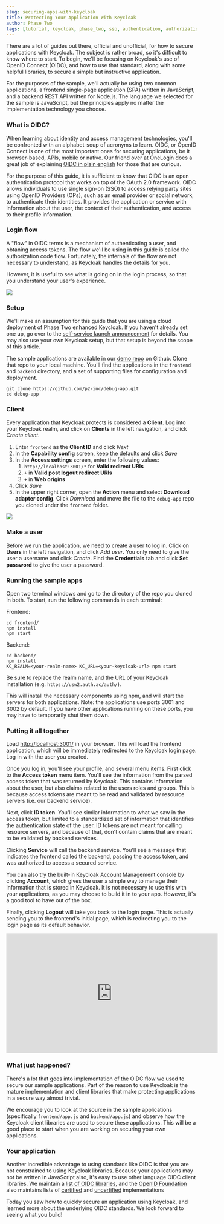 ```yaml
---
slug: securing-apps-with-keycloak
title: Protecting Your Application With Keycloak
author: Phase Two
tags: [tutorial, keycloak, phase_two, sso, authentication, authorization]
---
```


There are a lot of guides out there, official and unofficial, for how to secure applications with Keycloak. The subject is rather broad, so it's difficult to know where to start. To begin, we'll be focusing on Keycloak's use of OpenID Connect (OIDC), and how to use that standard, along with some helpful libraries, to secure a simple but instructive application.

For the purposes of the sample, we'll actually be using two common applications, a frontend single-page application (SPA) written in JavaScript, and a backend REST API written for Node.js. The language we selected for the sample is JavaScript, but the principles apply no matter the implementation technology you choose.

### What is OIDC?

When learning about identity and access management technologies, you'll be confronted with an alphabet-soup of acronyms to learn. OIDC, or OpenID Connect is one of the most important ones for securing applications, be it browser-based, APIs, mobile or native. Our friend over at OneLogin does a great job of explaining [OIDC in plain english](https://www.onelogin.com/blog/openid-connect-explained-in-plain-english-2) for those that are curious.

For the purpose of this guide, it is sufficient to know that OIDC is an open authentication protocol that works on top of the OAuth 2.0 framework. OIDC allows individuals to use single sign-on (SSO) to access relying party sites using OpenID Providers (OPs), such as an email provider or social network, to authenticate their identities. It provides the application or service with information about the user, the context of their authentication, and access to their profile information.

### Login flow

A "flow" in OIDC terms is a mechanism of authenticating a user, and obtaning access tokens. The flow we'll be using in this guide is called the authorization code flow. Fortunately, the internals of the flow are not necessary to understand, as Keycloak handles the details for you.

However, it is useful to see what is going on in the login process, so that you understand your user's experience.

![](/blog/2022-10-17-authentication-flow.png)

### Setup

We'll make an assumption for this guide that you are using a cloud deployment of Phase Two enhanced Keycloak. If you haven't already set one up, go over to the [self-service launch announcement](/blog/self-service) for details. You may also use your own Keycloak setup, but that setup is beyond the scope of this article.

The sample applications are available in our [demo repo](https://github.com/p2-inc/debug-app) on Github. Clone that repo to your local machine. You'll find the applications in the `frontend` and `backend` directory, and a set of supporting files for configuration and deployment.

```
git clone https://github.com/p2-inc/debug-app.git
cd debug-app
```

### Client

Every application that Keycloak protects is considered a **Client**. Log into your Keycloak realm, and click on **Clients** in the left navigation, and click _Create client_.

1. Enter `frontend` as the **Client ID** and click _Next_
2. In the **Capability config** screen, keep the defaults and click _Save_
3. In the **Access settings** screen, enter the following values:
   1. `http://localhost:3001/*` for **Valid redirect URIs**
   2. `+` in **Valid post logout redirect URIs**
   3. `+` in **Web origins**
4. Click _Save_
5. In the upper right corner, open the **Action** menu and select **Download adapter config**. Click _Download_ and move the file to the `debug-app` repo you cloned under the `frontend` folder.

![](/blog/2022-10-17-client-setup.png)

### Make a user

Before we run the application, we need to create a user to log in. Click on **Users** in the left navigation, and click _Add user_. You only need to give the user a username and click _Create_. Find the **Credentials** tab and click **Set password** to give the user a password.

### Running the sample apps

Open two terminal windows and go to the directory of the repo you cloned in both. To start, run the following commands in each terminal:

Frontend:

```
cd frontend/
npm install
npm start
```

Backend:

```
cd backend/
npm install
KC_REALM=<your-realm-name> KC_URL=<your-keycloak-url> npm start
```

Be sure to replace the realm name, and the URL of your Keycloak installation (e.g. `https://usw2.auth.ac/auth/`).

This will install the necessary components using npm, and will start the servers for both applications. Note: the applications use ports 3001 and 3002 by default. If you have other applications running on these ports, you may have to temporarily shut them down.

### Putting it all together

Load <a href="http://localhost:3001/" target="_blank">http://localhost:3001/</a> in your browser. This will load the frontend application, which will be immediately redirected to the Keycloak login page. Log in with the user you created.

Once you log in, you'll see your profile, and several menu items. First click to the **Access token** menu item. You'll see the information from the parsed access token that was returned by Keycloak. This contains information about the user, but also claims related to the users roles and groups. This is because access tokens are meant to be read and validated by resource servers (i.e. our backend service).

Next, click **ID token**. You'll see similar information to what we saw in the access token, but limited to a standardized set of information that identifies the authentication state of the user. ID tokens are not meant for calling resource servers, and because of that, don't contain claims that are meant to be validated by backend services.

Clicking **Service** will call the backend service. You'll see a message that indicates the frontend called the backend, passing the access token, and was authorized to access a secured service.

You can also try the built-in Keycloak Account Management console by clicking **Account**, which gives the user a simple way to manage their information that is stored in Keycloak. It is not necessary to use this with your applications, as you may choose to build it in to your app. However, it's a good tool to have out of the box.

Finally, clicking **Logout** will take you back to the login page. This is actually sending you to the frontend's initial page, which is redirecting you to the login page as its default behavior.

<iframe width="560" height="315" src="https://www.youtube.com/embed/Wi9qipIDi4w" title="YouTube video player" frameborder="0" allow="accelerometer; autoplay; clipboard-write; encrypted-media; gyroscope; picture-in-picture" allowfullscreen></iframe>

### What just happened?

There's a lot that goes into implementation of the OIDC flow we used to secure our sample applications. Part of the reason to use Keycloak is the mature implementation and client libraries that make protecting applications in a secure way almost trivial.

We encourage you to look at the source in the sample applications (specifically `frontend/app.js` and `backend/app.js`) and observe how the Keycloak client libraries are used to secure these applications. This will be a good place to start when you are working on securing your own applications.

### Your application

Another incredible advantage to using standards like OIDC is that you are not constrained to using Keycloak libraries. Because your applications may not be written in JavaScript also, it's easy to use other language OIDC client libraries. We maintain a [list of OIDC libraries](/docs/securing-applications/#libraries), and the [OpenID Foundation](https://openid.net/) also maintains lists of [certified](https://openid.net/developers/certified/) and [uncertified](https://openid.net/developers/uncertified/) implementations

Today you saw how to quickly secure an application using Keycloak, and learned more about the underlying OIDC standards. We look forward to seeing what you build!
